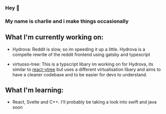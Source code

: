 ### Hey 👋

### My name is charlie and i make things occasionally

## What I'm currently working on:
- Hydrova: Reddit is slow, so im speeding it up a little. Hydrova is a compelte rewrite of the reddit frontend using gatsby and typescript

- virtuoso-tree: This is a typscript libary im working on for Hydrova, its similar to [react-vtree](https://github.com/Lodin/react-vtree) but uses a different virtualisation libary and aims to have a cleaner codebase and to be easier for devs to understand.

## What I'm learning:

- React, Svelte and C++. I'll probably be taking a look into swift and java soon
